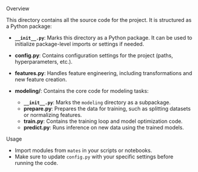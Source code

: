 Overview

This directory contains all the source code for the project. It is structured as a Python package:

- **`__init__.py`**: Marks this directory as a Python package. It can be used to initialize package-level imports or settings if needed.

- **config.py**: Contains configuration settings for the project (paths, hyperparameters, etc.).

- **features.py**: Handles feature engineering, including transformations and new feature creation.

- **modeling/**: Contains the core code for modeling tasks:
  - **`__init__.py`**: Marks the `modeling` directory as a subpackage.
  - **prepare.py**: Prepares the data for training, such as splitting datasets or normalizing features.
  - **train.py**: Contains the training loop and model optimization code.
  - **predict.py**: Runs inference on new data using the trained models.


Usage

- Import modules from `mates` in your scripts or notebooks.
- Make sure to update `config.py` with your specific settings before running the code.
